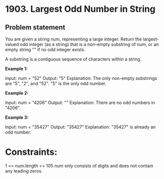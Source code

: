 # 1903. Largest Odd Number in String

## Problem statement
You are given a string num, representing a large integer. Return the largest-valued odd integer (as a string) that is a non-empty substring of num, or an empty string "" if no odd integer exists.

A substring is a contiguous sequence of characters within a string.

 

**Example 1:**

Input: num = "52"
Output: "5"
Explanation: The only non-empty substrings are "5", "2", and "52". "5" is the only odd number.


**Example 2:**

Input: num = "4206"
Output: ""
Explanation: There are no odd numbers in "4206".


**Example 3:**

Input: num = "35427"
Output: "35427"
Explanation: "35427" is already an odd number.
 

# Constraints:

1 <= num.length <= 105
num only consists of digits and does not contain any leading zeros.